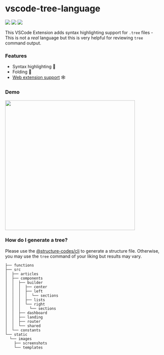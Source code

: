 # vscode-tree-language

[![](https://vsmarketplacebadge.apphb.com/version-short/CTC.vscode-tree-extension.svg)](https://marketplace.visualstudio.com/items?itemName=CTC.vscode-tree-extension)
[![](https://vsmarketplacebadge.apphb.com/downloads-short/CTC.vscode-tree-extension.svg)](https://marketplace.visualstudio.com/items?itemName=CTC.vscode-tree-extension)
[![](https://vsmarketplacebadge.apphb.com/rating-short/CTC.vscode-tree-extension.svg)](https://marketplace.visualstudio.com/items?itemName=CTC.vscode-tree-extension)


This VSCode Extension adds syntax highlighting support for `.tree` files - This is not a _real_ language but this is very helpful for reviewing `tree` command output.

### Features
- Syntax highlighting 💅
- Folding 🤏
- [Web extension support](https://code.visualstudio.com/api/extension-guides/web-extensions) 🕸

### Demo
<img src="https://user-images.githubusercontent.com/996134/139699698-4f1baec9-4ea8-422d-9a22-0a7a1f23f901.gif" width="420">

### How do I generate a tree?

Please use the [@structure-codes/cli](https://github.com/structure-codes/cli) to generate a structure file. Otherwise, you may use the `tree` command of your liking but results may vary.

```
├── functions
├── src
│  ├── articles
│  ├── components
│  │  ├── builder
│  │  │  ├── center
│  │  │  ├── left
│  │  │  │  └── sections
│  │  │  ├── lists
│  │  │  └── right
│  │  │    └── sections
│  │  ├── dashboard
│  │  ├── landing
│  │  ├── router
│  │  └── shared
│  └── constants
└── static
  └── images
    ├── screenshots
    └── templates
```
